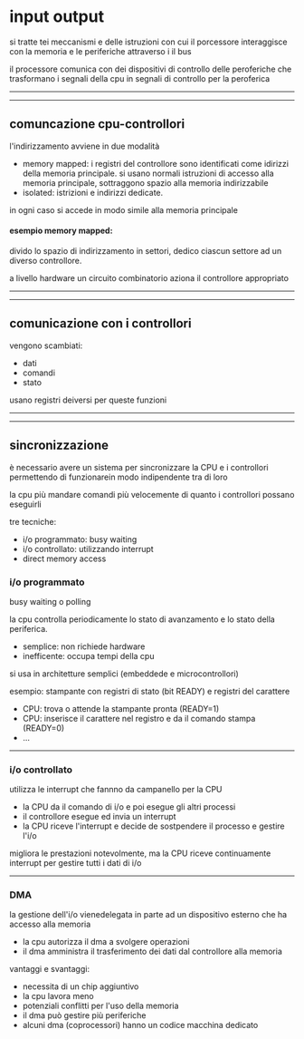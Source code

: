 # input output

si tratte tei meccanismi e delle istruzioni con cui il porcessore interaggisce con la memoria e le periferiche attraverso i il bus

il processore comunica con dei dispositivi di controllo delle peroferiche che trasformano i segnali della cpu in segnali di controllo per la peroferica

---
---
## comuncazione cpu-controllori
l'indirizzamento avviene in due modalità
* memory mapped: i registri del controllore sono identificati come idirizzi della memoria principale.
si usano normali  istruzioni di accesso alla memoria principale, sottraggono spazio alla memoria indirizzabile
* isolated: istrizioni e indirizzi dedicate.

in ogni caso si accede in modo simile alla memoria principale

#### esempio memory mapped:
divido lo spazio di indirizzamento in settori, dedico ciascun settore ad un diverso controllore.

a livello hardware un circuito combinatorio aziona il controllore appropriato

---
---
## comunicazione con i controllori

vengono scambiati:
* dati
* comandi
* stato

usano registri deiversi per queste funzioni

---
---
## sincronizzazione

è necessario avere un sistema per sincronizzare la CPU e i controllori permettendo di funzionarein modo indipendente tra di loro

la cpu più mandare comandi più velocemente di quanto i controllori possano eseguirli

tre tecniche:
* i/o programmato: busy waiting
* i/o controllato: utilizzando interrupt
* direct memory access

### i/o programmato
busy waiting o polling

la cpu controlla periodicamente lo stato di avanzamento e lo stato della periferica.

* semplice: non richiede hardware
* inefficente: occupa tempi della cpu

si usa in architetture semplici (embeddede e microcontrollori)

esempio: stampante con registri di stato (bit READY) e registri del carattere
* CPU: trova o attende la stampante pronta (READY=1)
* CPU: inserisce il carattere nel registro e da il comando stampa (READY=0)
* ...

---
### i/o controllato
utilizza le interrupt che fannno da campanello per la CPU

* la CPU da il comando di i/o e poi esegue gli altri processi
* il controllore esegue ed invia un interrupt
* la CPU riceve l'interrupt e decide de sostpendere il processo e gestire l'i/o

migliora le prestazioni notevolmente, ma la CPU riceve continuamente interrupt per gestire tutti i dati di i/o

---
### DMA
la gestione dell'i/o vienedelegata in parte ad un dispositivo esterno che ha accesso alla memoria

* la cpu autorizza il dma a svolgere operazioni
* il dma amministra il trasferimento dei dati dal controllore alla memoria

vantaggi e svantaggi:
* necessita di un chip aggiuntivo
* la cpu lavora meno
* potenziali conflitti per l'uso della memoria
* il dma può gestire più periferiche
* alcuni dma (coprocessori) hanno un codice macchina dedicato